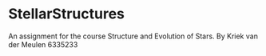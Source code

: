 # StellarStructures

An assignment for the course Structure and Evolution of Stars.
By Kriek van der Meulen
6335233
